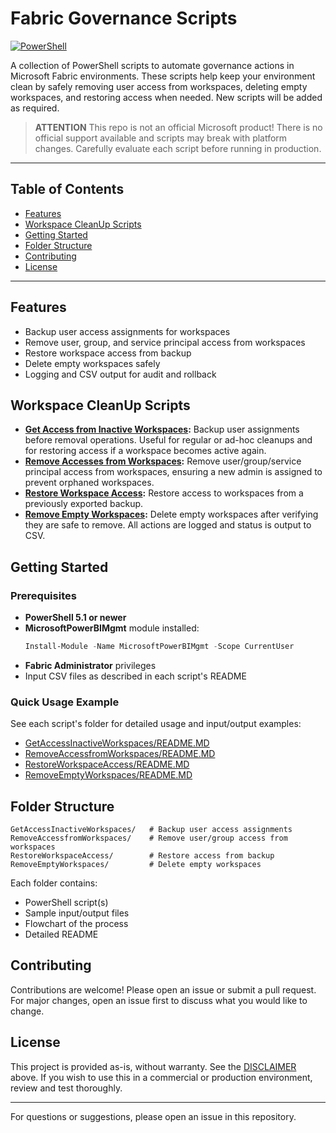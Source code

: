 # Fabric Governance Scripts

[![PowerShell](https://img.shields.io/badge/PowerShell-5.1%2B-blue.svg)](https://docs.microsoft.com/powershell/)

A collection of PowerShell scripts to automate governance actions in Microsoft Fabric environments. These scripts help keep your environment clean by safely removing user access from workspaces, deleting empty workspaces, and restoring access when needed. New scripts will be added as required.

> <strong>ATTENTION</strong></span>
> This repo is not an official Microsoft product! There is no official support available and scripts may break with platform changes. Carefully evaluate each script before running in production.

---

## Table of Contents
- [Features](#features)
- [Workspace CleanUp Scripts](#workspace-cleanup-scripts)
- [Getting Started](#getting-started)
- [Folder Structure](#folder-structure)
- [Contributing](#contributing)
- [License](#license)

---

## Features
- Backup user access assignments for workspaces
- Remove user, group, and service principal access from workspaces
- Restore workspace access from backup
- Delete empty workspaces safely
- Logging and CSV output for audit and rollback

## Workspace CleanUp Scripts
- **[Get Access from Inactive Workspaces](/GetAccessInactiveWorkspaces/):** Backup user assignments before removal operations. Useful for regular or ad-hoc cleanups and for restoring access if a workspace becomes active again.
- **[Remove Accesses from Workspaces](/RemoveAccessfromWorkspaces/):** Remove user/group/service principal access from workspaces, ensuring a new admin is assigned to prevent orphaned workspaces.
- **[Restore Workspace Access](/RestoreWorkspaceAccess/):** Restore access to workspaces from a previously exported backup.
- **[Remove Empty Workspaces](/RemoveEmptyWorkspaces):** Delete empty workspaces after verifying they are safe to remove. All actions are logged and status is output to CSV.

## Getting Started
### Prerequisites
- **PowerShell 5.1 or newer**
- **MicrosoftPowerBIMgmt** module installed:
  ```powershell
  Install-Module -Name MicrosoftPowerBIMgmt -Scope CurrentUser
  ```
- **Fabric Administrator** privileges
- Input CSV files as described in each script's README

### Quick Usage Example
See each script's folder for detailed usage and input/output examples:
- [GetAccessInactiveWorkspaces/README.MD](GetAccessInactiveWorkspaces/README.MD)
- [RemoveAccessfromWorkspaces/README.MD](RemoveAccessfromWorkspaces/README.MD)
- [RestoreWorkspaceAccess/README.MD](RestoreWorkspaceAccess/README.MD)
- [RemoveEmptyWorkspaces/README.MD](RemoveEmptyWorkspaces/README.MD)

## Folder Structure
```
GetAccessInactiveWorkspaces/   # Backup user access assignments
RemoveAccessfromWorkspaces/    # Remove user/group access from workspaces
RestoreWorkspaceAccess/        # Restore access from backup
RemoveEmptyWorkspaces/         # Delete empty workspaces
```
Each folder contains:
- PowerShell script(s)
- Sample input/output files
- Flowchart of the process
- Detailed README

## Contributing
Contributions are welcome! Please open an issue or submit a pull request. For major changes, open an issue first to discuss what you would like to change.

## License
This project is provided as-is, without warranty. See the [DISCLAIMER](#introduction) above. If you wish to use this in a commercial or production environment, review and test thoroughly.

---

For questions or suggestions, please open an issue in this repository.